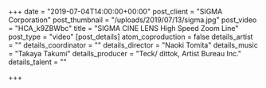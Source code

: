 +++
date = "2019-07-04T14:00:00+00:00"
post_client = "SIGMA Corporation"
post_thumbnail = "/uploads/2019/07/13/sigma.jpg"
post_video = "HCA_k9ZBWbc"
title = "SIGMA CINE LENS High Speed Zoom Line"
post_type = "video"
[post_details]
atom_coproduction = false
details_artist = ""
details_coordinator = ""
details_director = "Naoki Tomita"
details_music = "Takaya Takumi"
details_producer = "Teck/ dittok, Artist Bureau Inc."
details_talent = ""

+++

